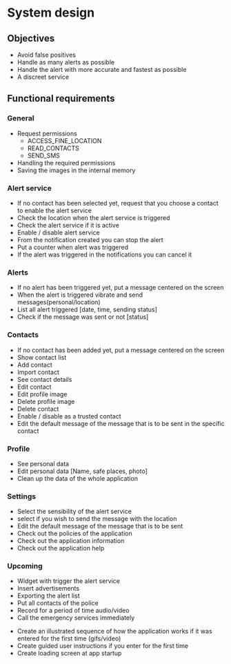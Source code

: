 # System design

## Objectives

- Avoid false positives
- Handle as many alerts as possible
- Handle the alert with more accurate and fastest as possible 
- A discreet service

## Functional requirements

### General

- Request permissions
  - ACCESS_FINE_LOCATION
  - READ_CONTACTS
  - SEND_SMS
- Handling the required permissions
- Saving the images in the internal memory

### Alert service

- If no contact has been selected yet, request that you choose a contact to enable the alert service
- Check the location when the alert service is triggered
- Check the alert service if it is active
- Enable / disable alert service
- From the notification created you can stop the alert
- Put a counter when alert was triggered
- If the alert was triggered in the notifications you can cancel it

### Alerts

- If no alert has been triggered yet, put a message centered on the screen
- When the alert is triggered vibrate and send messages(personal/location)
- List all alert triggered [date, time, sending status]
- Check if the message was sent or not [status]

### Contacts

- If no contact has been added yet, put a message centered on the screen
- Show contact list
- Add contact
- Import contact
- See contact details
- Edit contact
- Edit profile image
- Delete profile image
- Delete contact
- Enable / disable as a trusted contact
- Edit the default message of the message that is to be sent in the specific contact

### Profile

- See personal data
- Edit personal data [Name, safe places, photo]
- Clean up the data of the whole application

### Settings

- Select the sensibility of the alert service
- select if you wish to send the message with the location
- Edit the default message of the message that is to be sent
- Check out the policies of the application
- Check out the application information
- Check out the application help 

### Upcoming

- Widget with trigger the alert service
- Insert advertisements
- Exporting the alert list
- Put all contacts of the police
- Record for a period of time audio/video
- Call the emergency services immediately
<!-- Onboarding -->
- Create an illustrated sequence of how the application works if it was entered for the first time (gifs/video)
- Create guided user instructions if you enter for the first time
- Create loading screen at app startup
